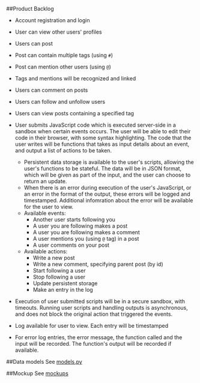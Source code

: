 ##Product Backlog

* Account registration and login
* User can view other users' profiles
* Users can post
 * Post can contain multiple tags (using `#`)
 * Post can mention other users (using `@`)
 * Tags and mentions will be recognized and linked
* Users can comment on posts
* Users can follow and unfollow users
* Users can view posts containing a specified tag

* User submits JavaScript code which is executed server-side in a sandbox when certain events occurs. The user will be able to edit their code in their browser, with some syntax highlighting. The code that the user writes will be functions that takes as input details about an event, and output a list of actions to be taken.
  * Persistent data storage is available to the user's scripts, allowing the user's functions to be stateful. The data will be in JSON format, which will be given as part of the input, and the user can choose to return an update.
  * When there is an error during execution of the user's JavaScript, or an error in the format of the output, these errors will be logged and timestamped. Additional infomration about the error will be available for the user to view.
  * Available events:
    * Another user starts following you
    * A user you are following makes a post
    * A user you are following makes a comment
    * A user mentions you (using `@` tag) in a post
    * A user comments on your post
  * Available actions:
    * Write a new post
    * Write a new comment, specifying parent post (by id)
    * Start following a user
    * Stop following a user
    * Update persistent storage
    * Make an entry in the log

* Execution of user submitted scripts will be in a secure sandbox, with timeouts. Running user scripts and handling outputs is asynchronous, and does not block the original action that triggered the events.
* Log available for user to view. Each entry will be timestamped
 * For error log entries, the error message, the function called and the input will be recorded. The function's output will be recorded if available.

##Data models
See [models.py](./models.py)

##Mockup
See [mockups](./mockups/)
